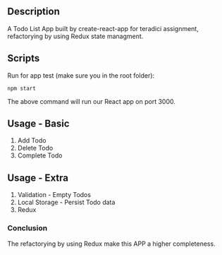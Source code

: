 ## Description

A Todo List App built by create-react-app for teradici assignment, refactorying by using Redux state managment.

## Scripts

Run for app test (make sure you in the root folder):

```
npm start
```

The above command will run our React app on port 3000.

## Usage - Basic

1. Add Todo
2. Delete Todo
3. Complete Todo

## Usage - Extra

1. Validation - Empty Todos
2. Local Storage - Persist Todo data
3. Redux

### Conclusion

The refactorying by using Redux make this APP a higher completeness.
